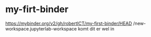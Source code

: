 # my-firt-binder
https://mybinder.org/v2/gh/robertICT/my-first-binder/HEAD
/new-workspace.jupyterlab-workspace
komt dit er wel in
